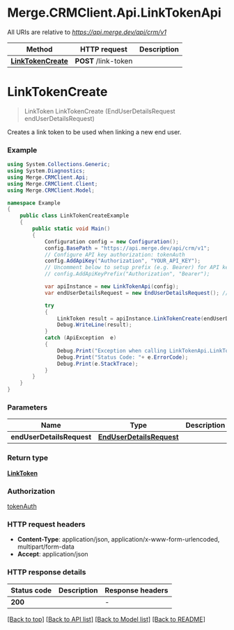 # Merge.CRMClient.Api.LinkTokenApi

All URIs are relative to *https://api.merge.dev/api/crm/v1*

Method | HTTP request | Description
------------- | ------------- | -------------
[**LinkTokenCreate**](LinkTokenApi.md#linktokencreate) | **POST** /link-token | 


<a name="linktokencreate"></a>
# **LinkTokenCreate**
> LinkToken LinkTokenCreate (EndUserDetailsRequest endUserDetailsRequest)



Creates a link token to be used when linking a new end user.

### Example
```csharp
using System.Collections.Generic;
using System.Diagnostics;
using Merge.CRMClient.Api;
using Merge.CRMClient.Client;
using Merge.CRMClient.Model;

namespace Example
{
    public class LinkTokenCreateExample
    {
        public static void Main()
        {
            Configuration config = new Configuration();
            config.BasePath = "https://api.merge.dev/api/crm/v1";
            // Configure API key authorization: tokenAuth
            config.AddApiKey("Authorization", "YOUR_API_KEY");
            // Uncomment below to setup prefix (e.g. Bearer) for API key, if needed
            // config.AddApiKeyPrefix("Authorization", "Bearer");

            var apiInstance = new LinkTokenApi(config);
            var endUserDetailsRequest = new EndUserDetailsRequest(); // EndUserDetailsRequest | 

            try
            {
                LinkToken result = apiInstance.LinkTokenCreate(endUserDetailsRequest);
                Debug.WriteLine(result);
            }
            catch (ApiException  e)
            {
                Debug.Print("Exception when calling LinkTokenApi.LinkTokenCreate: " + e.Message );
                Debug.Print("Status Code: "+ e.ErrorCode);
                Debug.Print(e.StackTrace);
            }
        }
    }
}
```

### Parameters

Name | Type | Description  | Notes
------------- | ------------- | ------------- | -------------
 **endUserDetailsRequest** | [**EndUserDetailsRequest**](EndUserDetailsRequest.md)|  | 

### Return type

[**LinkToken**](LinkToken.md)

### Authorization

[tokenAuth](../README.md#tokenAuth)

### HTTP request headers

 - **Content-Type**: application/json, application/x-www-form-urlencoded, multipart/form-data
 - **Accept**: application/json


### HTTP response details
| Status code | Description | Response headers |
|-------------|-------------|------------------|
| **200** |  |  -  |

[[Back to top]](#) [[Back to API list]](../README.md#documentation-for-api-endpoints) [[Back to Model list]](../README.md#documentation-for-models) [[Back to README]](../README.md)

